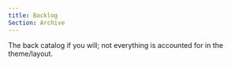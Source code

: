 ```yaml
---
title: Backlog
Section: Archive
---
```


The back catalog if you will; not everything is accounted for in the 
theme/layout.
